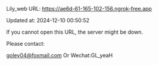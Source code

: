 Lily_web URL: https://ae6d-61-165-102-156.ngrok-free.app

Updated at: 2024-12-10 00:50:52

If you cannot open this URL, the server might be down.

Please contact: 

goley04@foxmail.com Or Wechat:GL_yeaH